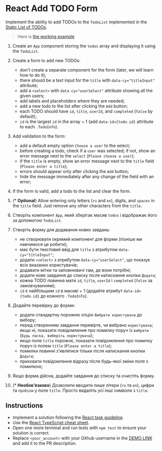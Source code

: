 # React Add TODO Form

Implement the ability to add TODOs to the `TodoList` implemented in the [Static List of TODOs](https://github.com/mate-academy/react_static-list-of-todos).

> Here is [the working example](https://mate-academy.github.io/react_add-todo-form/)

1. Create an `App` component storing the `todos` array and displaying it using the `TodoList`.
1. Create a form to add new TODOs:
    - don't create a separate component for the form (later, we will learn how to do it);
    - there should be a text input for the `title` with `data-cy="titleInput"` attribute;
    - add a `<select>` with `data-cy="userSelect"` attribute showing all the given users;
    - add labels and placeholders where they are needed;
    - add a new todo to the list after clicking the `Add` button;
    - each TODO should have `id`, `title`, `userId`, and `completed` (`false` by default);
    - `id` is the largest `id` in the array + 1 (add `data-id={todo.id}` attribute to each `.TodoInfo`).
1. Add validation to the form:
    - add a default empty option `Choose a user` to the select;
    - before creating a todo, check if a `user` was selected; if not, show an error message next to the `select` (`Please choose a user`);
    - if the `title` is empty, show an error message next to the `title` field (`Please enter a title`);
    - errors should appear only after clicking the `Add` button;
    - hide the message immediately after any change of the field with an error;
1. If the form is valid, add a todo to the list and clear the form.
1. (* **Optional**) Allow entering only letters (`ru` and `en`), digits, and `spaces` in the `title` field. Just remove any other characters from the `title`.

1. Створіть компонент `App`, який зберігає масив `todos` і відображає його за допомогою `TodoList`.
1. Створіть форму для додавання нових завдань:
    - не створювати окремий компонент для форми (пізніше ми навчимося це робити);
    - має бути текстовий ввід для `title` з атрибутом `data-cy="titleInput"`;
    - додати `<select>` з атрибутом `data-cy="userSelect"`, що показує всіх вказаних користувачів;
    - додавати мітки та заповнювачі там, де вони потрібні;
    - додати нове завдання до списку після натискання кнопки `Додати`;
    - кожна TODO повинна мати `id`, `title`, `userId` і `completed` (`false` за замовчуванням);
    - `id` є найбільшим `id` в масиві + 1 (додайте атрибут `data-id={todo.id}` до кожного `.TodoInfo`).
1. Додайте перевірку до форми:
    - додати стандартну порожню опцію `Вибрати користувача` до вибору;
    - перед створенням завдання перевірте, чи вибрано `користувача`; якщо ні, показати повідомлення про помилку поруч із `вибрати` (`Будь ласка, виберіть користувача`);
    - якщо поле `title` порожнє, показати повідомлення про помилку поруч із полем `title` (`Please enter a title`);
    - помилки повинні з'являтися тільки після натискання кнопки `Додати`;
    - приховати повідомлення відразу після будь-якої зміни поля з помилкою;
1. Якщо форма дійсна, додайте завдання до списку та очистіть форму.
1. (* **Необов’язково**) Дозволити вводити лише літери (`ru` та `en`), цифри та `пробіли` у поле `title`. Просто видаліть усі інші символи з `title`.

## Instructions

- Implement a solution following the [React task guideline](https://github.com/mate-academy/react_task-guideline#react-tasks-guideline).
- Use the [React TypeScript cheat sheet](https://mate-academy.github.io/fe-program/js/extra/react-typescript).
- Open one more terminal and run tests with `npm test` to ensure your solution is correct.
- Replace `<your_account>` with your Github username in the [DEMO LINK](https://<your_account>.github.io/react_add-todo-form/) and add it to the PR description.
